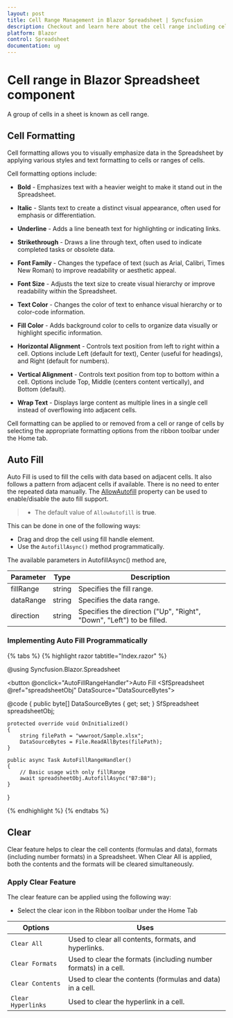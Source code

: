```yaml
---
layout: post
title: Cell Range Management in Blazor Spreadsheet | Syncfusion
description: Checkout and learn here about the cell range including cell formatting, auto fill, and clear functionalities in the Syncfusion Blazor Spreadsheet component and more.
platform: Blazor
control: Spreadsheet
documentation: ug
---
```


# Cell range in Blazor Spreadsheet component

A group of cells in a sheet is known as cell range.

## Cell Formatting

Cell formatting allows you to visually emphasize data in the Spreadsheet by applying various styles and text formatting to cells or ranges of cells.

Cell formatting options include:

* **Bold** - Emphasizes text with a heavier weight to make it stand out in the Spreadsheet.

* **Italic** - Slants text to create a distinct visual appearance, often used for emphasis or differentiation.

* **Underline** - Adds a line beneath text for highlighting or indicating links.

* **Strikethrough** - Draws a line through text, often used to indicate completed tasks or obsolete data.

* **Font Family** - Changes the typeface of text (such as Arial, Calibri, Times New Roman) to improve readability or aesthetic appeal.

* **Font Size** - Adjusts the text size to create visual hierarchy or improve readability within the Spreadsheet.

* **Text Color** - Changes the color of text to enhance visual hierarchy or to color-code information.

* **Fill Color** - Adds background color to cells to organize data visually or highlight specific information.

* **Horizontal Alignment** - Controls text position from left to right within a cell. Options include Left (default for text), Center (useful for headings), and Right (default for numbers).

* **Vertical Alignment** - Controls text position from top to bottom within a cell. Options include Top, Middle (centers content vertically), and Bottom (default).

* **Wrap Text** - Displays large content as multiple lines in a single cell instead of overflowing into adjacent cells.

Cell formatting can be applied to or removed from a cell or range of cells by selecting the appropriate formatting options from the ribbon toolbar under the Home tab.

## Auto Fill

Auto Fill is used to fill the cells with data based on adjacent cells. It also follows a pattern from adjacent cells if available. There is no need to enter the repeated data manually. The [AllowAutofill](https://help.syncfusion.com/cr/blazor/Syncfusion.Blazor.Spreadsheet.SfSpreadsheet.html#Syncfusion_Blazor_Spreadsheet_SfSpreadsheet_AllowAutofill) property can be used to enable/disable the auto fill support. 

> * The default value of `AllowAutofill` is **true**.

This can be done in one of the following ways:

* Drag and drop the cell using fill handle element.
* Use the `AutofillAsync()` method programmatically.

The available parameters in AutofillAsync() method are,

| Parameter | Type | Description |
| -- | -- | -- |
| fillRange | string | Specifies the fill range. |
| dataRange | string | Specifies the data range. |
| direction | string | Specifies the direction ("Up", "Right", "Down", "Left") to be filled. |

### Implementing Auto Fill Programmatically

{% tabs %}
{% highlight razor tabtitle="Index.razor" %}

@using Syncfusion.Blazor.Spreadsheet

<button @onclick="AutoFillRangeHandler">Auto Fill</button>
<SfSpreadsheet @ref="spreadsheetObj" DataSource="DataSourceBytes">
    <SpreadsheetRibbon></SpreadsheetRibbon>
</SfSpreadsheet>

@code {
    public byte[] DataSourceBytes { get; set; }
    SfSpreadsheet spreadsheetObj;

    protected override void OnInitialized()
    {
        string filePath = "wwwroot/Sample.xlsx";
        DataSourceBytes = File.ReadAllBytes(filePath);
    }

    public async Task AutoFillRangeHandler()
    {
	    // Basic usage with only fillRange
        await spreadsheetObj.AutofillAsync("B7:B8");
    }
}

{% endhighlight %}
{% endtabs %}

## Clear

Clear feature helps to clear the cell contents (formulas and data), formats (including number formats) in a Spreadsheet. When Clear All is applied, both the contents and the formats will be cleared simultaneously.

### Apply Clear Feature

The clear feature can be applied using the following way:

* Select the clear icon in the Ribbon toolbar under the Home Tab

| Options | Uses |
| -- | -- |
| `Clear All` | Used to clear all contents, formats, and hyperlinks. |
| `Clear Formats` | Used to clear the formats (including number formats) in a cell. |
| `Clear Contents` | Used to clear the contents (formulas and data) in a cell. |
| `Clear Hyperlinks` | Used to clear the hyperlink in a cell. |
